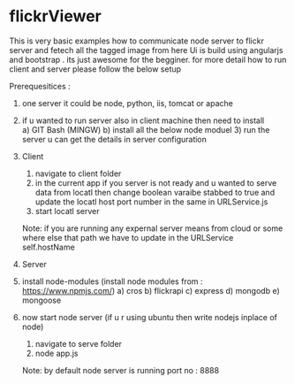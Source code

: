 # flickrViewer 
This is very basic examples how to communicate node server to flickr server and fetech all the tagged image from here
Ui is build using angularjs and bootstrap . its just awesome for the begginer. for more detail how to run client and server please follow the below setup

Prerequesitices :
1) one server it could be node, python, iis, tomcat or apache
2) if u wanted to run server also in client machine then need to install	
	a) GIT Bash (MINGW)
	b) install all the below node moduel
	3) run the server u can get the details in server configuration


1) Client
	1) navigate to client folder
	2) in the current app if you server is not ready and u wanted to serve data from locatl then change boolean varaibe stabbed to true 
and update the locatl host port number in the same in URLService.js 
	3) start locatl server
	
	Note: if you are running any expernal server means from cloud or some where else that path we have to update in the URLService self.hostName
	
	
2) Server

 1) install node-modules (install node modules from : https://www.npmjs.com/)
   a) cros
   b) flickrapi
   c) express
   d) mongodb
   e) mongoose
   
 2) now start node server (if u r using ubuntu then write nodejs inplace of node)
	1) navigate to serve folder
	2) node app.js
	
	Note: by default node server is running port no : 8888 
